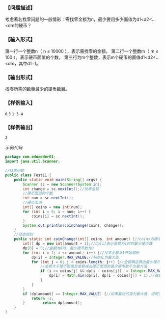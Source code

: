 ### 【问题描述】

考虑著名找零问题的一般情形：需找零金额为n，最少要用多少面值为d1<d2<…<dm的硬币？

### 【输入形式】

第一行一个整数n（ n ≤ 10000 ），表示需找零的金额。 第二行一个整数m（ m ≤ 100 ），表示硬币面值的个数。 第三行为m个整数，表示m个硬币的面值d1<d2<…<dm，其中d1=1。

### 【输出形式】

找零所需的数量最少的硬币数目。

### 【样例输入】

`6` `3` `1 3 4`

### 【样例输出】

`2`   

*示例代码*  
```java
package com.educoder01;  
import java.util.Scanner;  
  
//找零问题  
public class Test11 {  
    public static void main(String[] args) {  
        Scanner sc = new Scanner(System.in);  
        int change = sc.nextInt();//找零金额  
        //硬币面值的个数  
        int num = sc.nextInt();  
        //硬币面值  
        int[] coins = new int[num];  
        for (int i = 0; i < num; i++) {  
            coins[i] = sc.nextInt();  
        }       
        System.out.println(coinChange(coins, change));  
    }  
    //动态规划  
    public static int coinChange(int[] coins, int amount) {//coins为硬币面值，amount为找零金额  
        int[] dp = new int[amount + 1];//dp[i]表示金额为i时的最少硬币数  
        dp[0] = 0;//金额为0时，最少硬币数为0  
        for (int i = 1; i <= amount; i++) {//找零金额从1开始遍历  
            dp[i] = Integer.MAX_VALUE;//初始化为最大值  
            for (int j = 0; j < coins.length; j++) {//金额确定算出最少硬币数
                //金额大于硬币面值且金额减去硬币面值的最少硬币数不为最大值  
                if (i >= coins[j] && dp[i - coins[j]] != Integer.MAX_VALUE) {
                    dp[i] = Math.min(dp[i], dp[i - coins[j]] + 1);//取最小值  
                }  
            }  
        }  
        if (dp[amount] == Integer.MAX_VALUE) {//如果最后的值为最大值，说明没有找到最优解  
            return -1;  
        }        return dp[amount];  
    }  
}
```